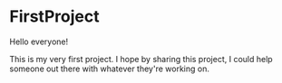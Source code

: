 # FirstProject

Hello everyone!

This is my very first project. I hope by sharing this project, I could help someone out there with whatever they're working on.
